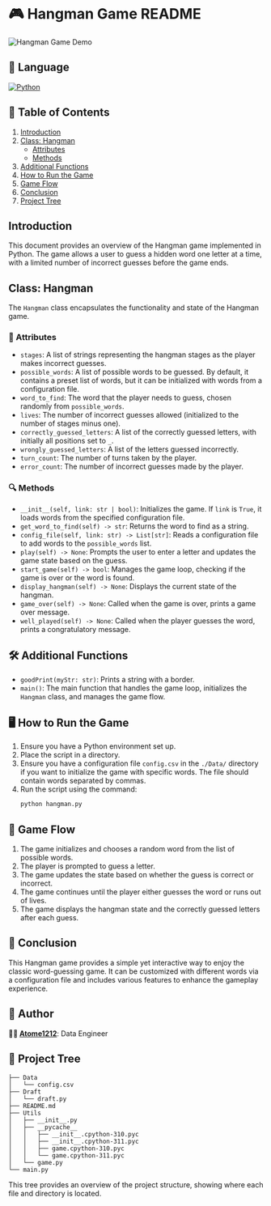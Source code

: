 
# 🎮 Hangman Game README

![Hangman Game Demo](https://mgsrizqi.com/my-games/hangmangame/sprites/7.gif)

## 🔣 Language
[![Python](https://img.shields.io/badge/python-3670A0?style=for-the-badge&logo=python&logoColor=ffdd54)](https://www.python.org)

## 📑 Table of Contents
1. [Introduction](#introduction)
2. [Class: Hangman](#class-hangman)
   - [Attributes](#attributes)
   - [Methods](#methods)
3. [Additional Functions](#additional-functions)
4. [How to Run the Game](#how-to-run-the-game)
5. [Game Flow](#game-flow)
6. [Conclusion](#conclusion)
7. [Project Tree](#project-tree)

## Introduction

This document provides an overview of the Hangman game implemented in Python. The game allows a user to guess a hidden word one letter at a time, with a limited number of incorrect guesses before the game ends.

## Class: Hangman

The `Hangman` class encapsulates the functionality and state of the Hangman game.

### 📝 Attributes

- `stages`: A list of strings representing the hangman stages as the player makes incorrect guesses.
- `possible_words`: A list of possible words to be guessed. By default, it contains a preset list of words, but it can be initialized with words from a configuration file.
- `word_to_find`: The word that the player needs to guess, chosen randomly from `possible_words`.
- `lives`: The number of incorrect guesses allowed (initialized to the number of stages minus one).
- `correctly_guessed_letters`: A list of the correctly guessed letters, with initially all positions set to `_`.
- `wrongly_guessed_letters`: A list of the letters guessed incorrectly.
- `turn_count`: The number of turns taken by the player.
- `error_count`: The number of incorrect guesses made by the player.

### 🔍 Methods

- `__init__(self, link: str | bool)`: Initializes the game. If `link` is `True`, it loads words from the specified configuration file.
- `get_word_to_find(self) -> str`: Returns the word to find as a string.
- `config_file(self, link: str) -> List[str]`: Reads a configuration file to add words to the `possible_words` list.
- `play(self) -> None`: Prompts the user to enter a letter and updates the game state based on the guess.
- `start_game(self) -> bool`: Manages the game loop, checking if the game is over or the word is found.
- `display_hangman(self) -> None`: Displays the current state of the hangman.
- `game_over(self) -> None`: Called when the game is over, prints a game over message.
- `well_played(self) -> None`: Called when the player guesses the word, prints a congratulatory message.

## 🛠️ Additional Functions

- `goodPrint(myStr: str)`: Prints a string with a border.
- `main()`: The main function that handles the game loop, initializes the `Hangman` class, and manages the game flow.

## 🖥️ How to Run the Game

1. Ensure you have a Python environment set up.
2. Place the script in a directory.
3. Ensure you have a configuration file `config.csv` in the `./Data/` directory if you want to initialize the game with specific words. The file should contain words separated by commas.
4. Run the script using the command:
   ```bash
   python hangman.py
   ```

## 🔄 Game Flow

1. The game initializes and chooses a random word from the list of possible words.
2. The player is prompted to guess a letter.
3. The game updates the state based on whether the guess is correct or incorrect.
4. The game continues until the player either guesses the word or runs out of lives.
5. The game displays the hangman state and the correctly guessed letters after each guess.

## 🏁 Conclusion

This Hangman game provides a simple yet interactive way to enjoy the classic word-guessing game. It can be customized with different words via a configuration file and includes various features to enhance the gameplay experience.

## 👥 Author

**👷‍♂️ [Atome1212](https://github.com/Atome1212)**: Data Engineer

## 🌳 Project Tree

```
├── Data
│   └── config.csv
├── Draft
│   └── draft.py
├── README.md
├── Utils
│   ├── __init__.py
│   ├── __pycache__
│   │   ├── __init__.cpython-310.pyc
│   │   ├── __init__.cpython-311.pyc
│   │   ├── game.cpython-310.pyc
│   │   └── game.cpython-311.pyc
│   └── game.py
└── main.py
```

This tree provides an overview of the project structure, showing where each file and directory is located.
